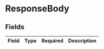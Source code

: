 # ResponseBody


## Fields

| Field       | Type        | Required    | Description |
| ----------- | ----------- | ----------- | ----------- |